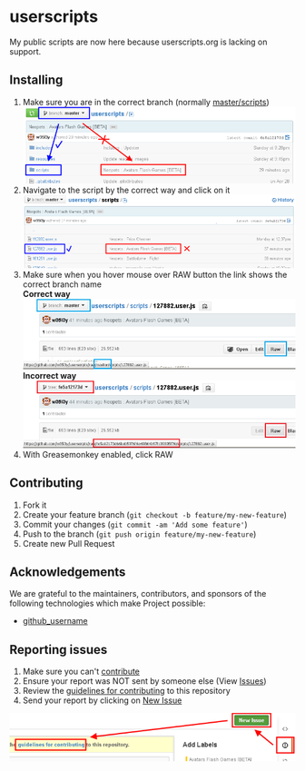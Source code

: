 userscripts
==========

My public scripts are now here because userscripts.org is lacking on support.

## Installing
1. Make sure you are in the correct branch (normally [master/scripts](scripts))
![Opening the correct folder](resources/image/readme_installing-0.png)
2. Navigate to the script by the correct way and click on it
![Opening the correct file](resources/image/readme_installing-1.png)
3. Make sure when you hover mouse over RAW button the link shows the correct branch name
<br />**Correct way**
![Correct way](resources/image/readme_installing-2.png)
<br />**Incorrect way**
![Incorrect way](resources/image/readme_installing-2b.png)
4. With Greasemonkey enabled, click RAW

## Contributing

1. Fork it
2. Create your feature branch (`git checkout -b feature/my-new-feature`)
3. Commit your changes (`git commit -am 'Add some feature'`)
4. Push to the branch (`git push origin feature/my-new-feature`)
5. Create new Pull Request

## Acknowledgements

We are grateful to the maintainers, contributors, and sponsors of the following technologies which make Project possible:

* [github_username](https://github.com/github_username)

## Reporting issues
1. Make sure you can't [contribute](#contributing)
2. Ensure your report was NOT sent by someone else (View [Issues](../../issues))
3. Review the [guidelines for contributing](CONTRIBUTING.md) to this repository
4. Send your report by clicking on [New Issue](../../issues/new)

![How to report issues](resources/image/readme_reporting_issues.png)
